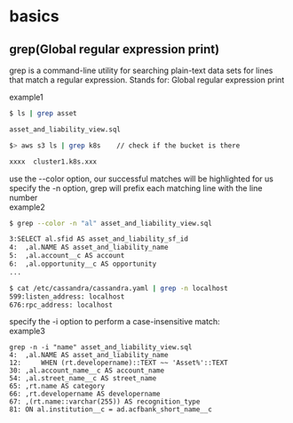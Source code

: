# basics

## grep(Global regular expression print)  

grep is a command-line utility for searching plain-text data sets for lines that match a regular expression. 
Stands for: Global regular expression print

example1
```sh
$ ls | grep asset

asset_and_liability_view.sql

$> aws s3 ls | grep k8s    // check if the bucket is there

xxxx  cluster1.k8s.xxx
```

use the --color option, our successful matches will be highlighted for us   
specify the -n option, grep will prefix each matching line with the line number   
example2
```sh
$ grep --color -n "al" asset_and_liability_view.sql 

3:SELECT al.sfid AS asset_and_liability_sf_id
4:	,al.NAME AS asset_and_liability_name
5:	,al.account__c AS account
6:	,al.opportunity__c AS opportunity
...
```

```sh
$ cat /etc/cassandra/cassandra.yaml | grep -n localhost
599:listen_address: localhost
676:rpc_address: localhost
```



specify the -i option to perform a case-insensitive match:    
example3
```
grep -n -i "name" asset_and_liability_view.sql 
4:	,al.NAME AS asset_and_liability_name
12:		WHEN (rt.developername)::TEXT ~~ 'Asset%'::TEXT
30:	,al.account_name__c AS account_name
54:	,al.street_name__c AS street_name
65:	,rt.name AS category
66:	,rt.developername AS developername
67:	,(rt.name::varchar(255)) AS recognition_type
81:	ON al.institution__c = ad.acfbank_short_name__c
```

